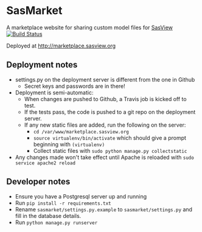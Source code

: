 # SasMarket    
A marketplace website for sharing custom model files for [SasView](https://github.com/SasView/sasview)    
[![Build Status](https://travis-ci.org/SasView/sasmodel-marketplace.svg?branch=master)](https://travis-ci.org/SasView/sasmodel-marketplace)  

Deployed at http://marketplace.sasview.org

## Deployment notes
* settings.py on the deployment server is different from the one in Github  
  * Secret keys and passwords are in there!  
* Deployment is semi-automatic:
  * When changes are pushed to Github, a Travis job is kicked off to test.
  * If the tests pass, the code is pushed to a git repo on the deployment server.
  * If any new static files are added, run the following on the server:
    * ```cd /var/www/marketplace.sasview.org```  
    * ```source virtualenv/bin/activate``` which should give a prompt beginning
     with ```(virtualenv)```
    * Collect static files with ```sudo python manage.py collectstatic```
* Any changes made won't take effect until Apache is reloaded with ```sudo service apache2 reload```

## Developer notes    
*   Ensure you have a Postgresql server up and running  
*   Run `pip install -r requirements.txt`  
*   Rename `sasmarket/settings.py.example` to `sasmarket/settings.py` and
fill in the database details.     
*   Run `python manage.py runserver`  
